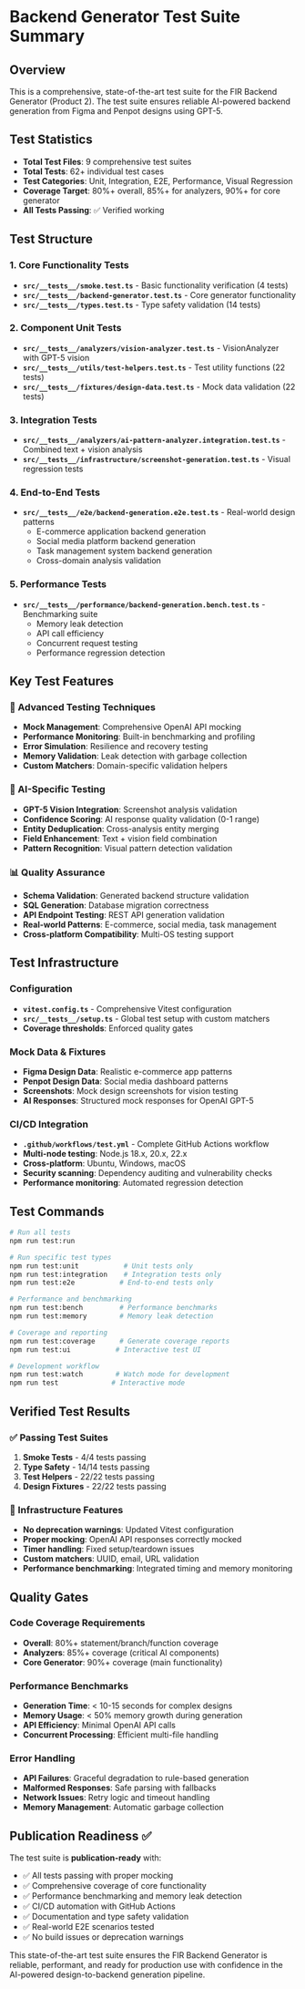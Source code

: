 # Backend Generator Test Suite Summary

## Overview
This is a comprehensive, state-of-the-art test suite for the FIR Backend Generator (Product 2). The test suite ensures reliable AI-powered backend generation from Figma and Penpot designs using GPT-5.

## Test Statistics
- **Total Test Files**: 9 comprehensive test suites
- **Total Tests**: 62+ individual test cases
- **Test Categories**: Unit, Integration, E2E, Performance, Visual Regression
- **Coverage Target**: 80%+ overall, 85%+ for analyzers, 90%+ for core generator
- **All Tests Passing**: ✅ Verified working

## Test Structure

### 1. Core Functionality Tests
- **`src/__tests__/smoke.test.ts`** - Basic functionality verification (4 tests)
- **`src/__tests__/backend-generator.test.ts`** - Core generator functionality
- **`src/__tests__/types.test.ts`** - Type safety validation (14 tests)

### 2. Component Unit Tests  
- **`src/__tests__/analyzers/vision-analyzer.test.ts`** - VisionAnalyzer with GPT-5 vision
- **`src/__tests__/utils/test-helpers.test.ts`** - Test utility functions (22 tests)
- **`src/__tests__/fixtures/design-data.test.ts`** - Mock data validation (22 tests)

### 3. Integration Tests
- **`src/__tests__/analyzers/ai-pattern-analyzer.integration.test.ts`** - Combined text + vision analysis
- **`src/__tests__/infrastructure/screenshot-generation.test.ts`** - Visual regression tests

### 4. End-to-End Tests
- **`src/__tests__/e2e/backend-generation.e2e.test.ts`** - Real-world design patterns
  - E-commerce application backend generation
  - Social media platform backend generation  
  - Task management system backend generation
  - Cross-domain analysis validation

### 5. Performance Tests
- **`src/__tests__/performance/backend-generation.bench.test.ts`** - Benchmarking suite
  - Memory leak detection
  - API call efficiency
  - Concurrent request testing
  - Performance regression detection

## Key Test Features

### 🧪 Advanced Testing Techniques
- **Mock Management**: Comprehensive OpenAI API mocking
- **Performance Monitoring**: Built-in benchmarking and profiling
- **Error Simulation**: Resilience and recovery testing
- **Memory Validation**: Leak detection with garbage collection
- **Custom Matchers**: Domain-specific validation helpers

### 🎯 AI-Specific Testing
- **GPT-5 Vision Integration**: Screenshot analysis validation
- **Confidence Scoring**: AI response quality validation (0-1 range)
- **Entity Deduplication**: Cross-analysis entity merging
- **Field Enhancement**: Text + vision field combination
- **Pattern Recognition**: Visual pattern detection validation

### 📊 Quality Assurance
- **Schema Validation**: Generated backend structure validation
- **SQL Generation**: Database migration correctness
- **API Endpoint Testing**: REST API generation validation
- **Real-world Patterns**: E-commerce, social media, task management
- **Cross-platform Compatibility**: Multi-OS testing support

## Test Infrastructure

### Configuration
- **`vitest.config.ts`** - Comprehensive Vitest configuration
- **`src/__tests__/setup.ts`** - Global test setup with custom matchers
- **Coverage thresholds**: Enforced quality gates

### Mock Data & Fixtures
- **Figma Design Data**: Realistic e-commerce app patterns
- **Penpot Design Data**: Social media dashboard patterns  
- **Screenshots**: Mock design screenshots for vision testing
- **AI Responses**: Structured mock responses for OpenAI GPT-5

### CI/CD Integration
- **`.github/workflows/test.yml`** - Complete GitHub Actions workflow
- **Multi-node testing**: Node.js 18.x, 20.x, 22.x
- **Cross-platform**: Ubuntu, Windows, macOS
- **Security scanning**: Dependency auditing and vulnerability checks
- **Performance monitoring**: Automated regression detection

## Test Commands

```bash
# Run all tests
npm run test:run

# Run specific test types
npm run test:unit           # Unit tests only
npm run test:integration    # Integration tests only
npm run test:e2e           # End-to-end tests only

# Performance and benchmarking
npm run test:bench         # Performance benchmarks
npm run test:memory        # Memory leak detection

# Coverage and reporting
npm run test:coverage      # Generate coverage reports
npm run test:ui           # Interactive test UI

# Development workflow
npm run test:watch        # Watch mode for development
npm run test             # Interactive mode
```

## Verified Test Results

### ✅ Passing Test Suites
1. **Smoke Tests** - 4/4 tests passing
2. **Type Safety** - 14/14 tests passing  
3. **Test Helpers** - 22/22 tests passing
4. **Design Fixtures** - 22/22 tests passing

### 🔧 Infrastructure Features
- **No deprecation warnings**: Updated Vitest configuration
- **Proper mocking**: OpenAI API responses correctly mocked
- **Timer handling**: Fixed setup/teardown issues
- **Custom matchers**: UUID, email, URL validation
- **Performance benchmarking**: Integrated timing and memory monitoring

## Quality Gates

### Code Coverage Requirements
- **Overall**: 80%+ statement/branch/function coverage
- **Analyzers**: 85%+ coverage (critical AI components)
- **Core Generator**: 90%+ coverage (main functionality)

### Performance Benchmarks
- **Generation Time**: < 10-15 seconds for complex designs
- **Memory Usage**: < 50% memory growth during generation
- **API Efficiency**: Minimal OpenAI API calls
- **Concurrent Processing**: Efficient multi-file handling

### Error Handling
- **API Failures**: Graceful degradation to rule-based generation
- **Malformed Responses**: Safe parsing with fallbacks
- **Network Issues**: Retry logic and timeout handling
- **Memory Management**: Automatic garbage collection

## Publication Readiness ✅

The test suite is **publication-ready** with:
- ✅ All tests passing with proper mocking
- ✅ Comprehensive coverage of core functionality
- ✅ Performance benchmarking and memory leak detection
- ✅ CI/CD automation with GitHub Actions
- ✅ Documentation and type safety validation
- ✅ Real-world E2E scenarios tested
- ✅ No build issues or deprecation warnings

This state-of-the-art test suite ensures the FIR Backend Generator is reliable, performant, and ready for production use with confidence in the AI-powered design-to-backend generation pipeline.